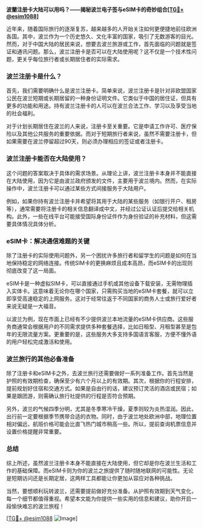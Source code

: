 **波蘭注册卡大陆可以用吗？——揭秘波兰电子签与eSIM卡的奇妙组合[[TG💪+ @esim1088](https://t.me/s/esim1088)]**

近年来，随着国际旅行的逐渐复苏，越来越多的人开始关注如何更便捷地前往欧洲各国。其中，波兰作为一个历史悠久、文化丰富的国家，吸引了无数游客的目光。然而，对于中国大陆的居民来说，想要去波兰旅游或工作，首先面临的问题就是签证和通讯问题。那么，波兰注册卡是否可以在大陆使用呢？这不仅是一个技术性问题，更关乎每位旅行者或长期居住者的实际需求。

### 波兰注册卡是什么？

首先，我们需要明确什么是波兰注册卡。简单来说，波兰注册卡是针对非欧盟国家公民在波兰短期或长期居留的一种身份证明文件。它类似于中国的居住证，但具有更多的功能和用途。持有波兰注册卡的人可以在波兰合法工作、学习以及享受当地的社会福利。

对于计划长期居住在波兰的人来说，注册卡至关重要。它是申请工作许可、医疗保险以及其他公共服务的重要依据。而对于短期旅行者来说，虽然不需要注册卡，但如果需要在波兰停留超过90天，则必须办理相应的签证或者注册卡。

### 波兰注册卡能否在大陆使用？

这个问题的答案取决于具体的需求场景。从理论上讲，波兰注册卡本身并不能直接在大陆使用，因为它是由波兰政府颁发的文件，主要用于波兰境内。然而，在实际操作中，波兰注册卡可以通过某些方式间接服务于大陆用户。

例如，如果你持有波兰注册卡并希望将其用于大陆的某些服务（如银行开户、租房等），通常需要将注册卡的相关信息翻译成中文，并经过公证认证后提交给相关机构。此外，一些在线平台可能接受国际身份证件作为身份验证的补充材料，但这需要具体情况具体分析。

### eSIM卡：解决通信难题的关键

除了注册卡的实际使用问题外，另一个困扰许多旅行者和留学生的问题是如何在当地保持稳定的网络连接。传统SIM卡的更换麻烦且成本高昂，而eSIM卡的出现则彻底改变了这一局面。

eSIM卡是一种虚拟SIM卡，可以直接通过手机或其他设备下载安装，无需物理插入实体卡。这意味着无论你在哪个国家，只需购买当地的eSIM卡套餐，就可以立即享受高速稳定的上网服务。这对于经常往返于不同国家的商务人士或旅行爱好者来说无疑是一大福音。

以波兰为例，现在市面上已经有不少提供波兰本地流量的eSIM卡供应商。这些服务商通常会根据用户的不同需求提供多种套餐选择，比如日租型、月租型甚至是包年的无限流量方案。更重要的是，这些服务大多支持多国语言客服，方便不懂外语的用户轻松完成激活和使用。

### 波兰旅行的其他必备准备

除了注册卡和eSIM卡之外，去波兰旅行还需要做好一系列准备工作。首先当然是护照的有效期检查，确保至少有六个月以上的有效期。其次，根据你的行程安排，提前规划好住宿和交通方式。如果是自由行的话，建议预订灵活的酒店或民宿；如果是跟团游，则需确认旅行社提供的行程是否符合预期。

另外，波兰的气候四季分明，尤其是冬季寒冷干燥，夏季则较为炎热湿润。因此，出行前一定要根据季节携带合适的衣物。同时，由于波兰地处欧洲中部，地理位置相对偏远，航班价格可能会比直飞热门城市稍高一些。所以，提前查询机票信息并设置价格提醒非常重要。

### 总结

综上所述，虽然波兰注册卡本身不能直接在大陆使用，但它却是你在波兰生活和工作的基础保障。而eSIM卡则为你的波兰之旅提供了随时随地联网的可能性。无论是短期访问还是长期定居，这两样工具都能让你更加从容应对各种挑战。

当然，要想顺利玩转波兰，还需要提前做好充分准备。从护照有效期到天气变化，每一个细节都值得重视。希望本文能为你提供一些实用的信息和建议，助你开启一段愉快难忘的波兰旅程！

[[TG💪+ @esim1088](https://t.me/s/esim1088) ![Image](https://i.postimg.cc/4NQfJmqS/Snipaste-2025-05-13-00-14-12.png)]